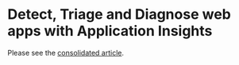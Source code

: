 <properties
    pageTitle="Detect, Triage, Diagnose J2EE web apps"
    description="Analyse crashes and detect  and diagnose performance issues in your Java web applications"
    authors="alancameronwills"
    services="application-insights"
    documentationCenter=""
    manager="douge"/>

<tags
    ms.service="application-insights"
    ms.workload="tbd"
    ms.tgt_pltfrm="ibiza"
    ms.devlang="na"
    ms.topic="article" 
    ms.date="02/04/2016"
    ms.author="awills"/>

# <a name="detect-triage-and-diagnose-web-apps-with-application-insights"></a>Detect, Triage and Diagnose web apps with Application Insights

Please see the [consolidated article](app-insights-detect-triage-diagnose.md).
 
